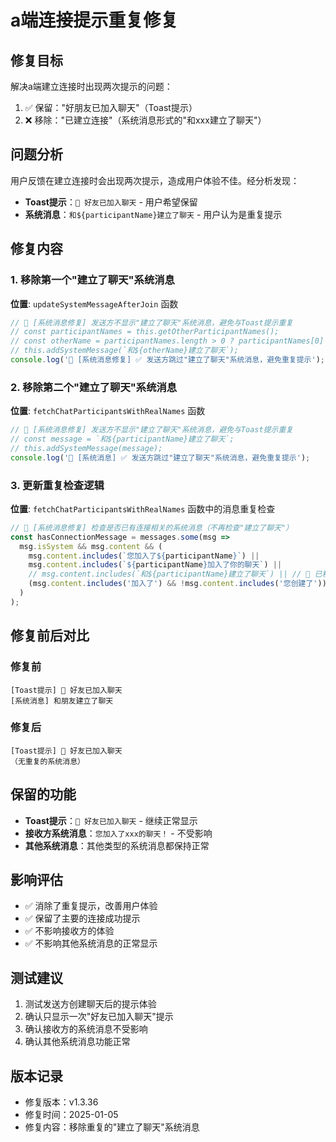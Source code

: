 # a端连接提示重复修复

## 修复目标
解决a端建立连接时出现两次提示的问题：
1. ✅ 保留："好朋友已加入聊天"（Toast提示）
2. ❌ 移除："已建立连接"（系统消息形式的"和xxx建立了聊天"）

## 问题分析
用户反馈在建立连接时会出现两次提示，造成用户体验不佳。经分析发现：
- **Toast提示**：`🎉 好友已加入聊天` - 用户希望保留
- **系统消息**：`和${participantName}建立了聊天` - 用户认为是重复提示

## 修复内容

### 1. 移除第一个"建立了聊天"系统消息
**位置**: `updateSystemMessageAfterJoin` 函数
```javascript
// 🔗 [系统消息修复] 发送方不显示"建立了聊天"系统消息，避免与Toast提示重复
// const participantNames = this.getOtherParticipantNames();
// const otherName = participantNames.length > 0 ? participantNames[0] : inviterName;
// this.addSystemMessage(`和${otherName}建立了聊天`);
console.log('🔗 [系统消息修复] ✅ 发送方跳过"建立了聊天"系统消息，避免重复提示');
```

### 2. 移除第二个"建立了聊天"系统消息
**位置**: `fetchChatParticipantsWithRealNames` 函数
```javascript
// 🔗 [系统消息修复] 发送方不显示"建立了聊天"系统消息，避免与Toast提示重复
// const message = `和${participantName}建立了聊天`;
// this.addSystemMessage(message);
console.log('👥 [系统消息] ✅ 发送方跳过"建立了聊天"系统消息，避免重复提示');
```

### 3. 更新重复检查逻辑
**位置**: `fetchChatParticipantsWithRealNames` 函数中的消息重复检查
```javascript
// 🔗 [系统消息修复] 检查是否已有连接相关的系统消息（不再检查"建立了聊天"）
const hasConnectionMessage = messages.some(msg => 
  msg.isSystem && msg.content && (
    msg.content.includes(`您加入了${participantName}`) ||
    msg.content.includes(`${participantName}加入了你的聊天`) ||
    // msg.content.includes(`和${participantName}建立了聊天`) || // 🔗 已移除
    (msg.content.includes('加入了') && !msg.content.includes('您创建了'))
  )
);
```

## 修复前后对比

### 修复前
```
[Toast提示] 🎉 好友已加入聊天
[系统消息] 和朋友建立了聊天
```

### 修复后
```
[Toast提示] 🎉 好友已加入聊天
（无重复的系统消息）
```

## 保留的功能
- **Toast提示**：`🎉 好友已加入聊天` - 继续正常显示
- **接收方系统消息**：`您加入了xxx的聊天！` - 不受影响
- **其他系统消息**：其他类型的系统消息都保持正常

## 影响评估
- ✅ 消除了重复提示，改善用户体验
- ✅ 保留了主要的连接成功提示
- ✅ 不影响接收方的体验
- ✅ 不影响其他系统消息的正常显示

## 测试建议
1. 测试发送方创建聊天后的提示体验
2. 确认只显示一次"好友已加入聊天"提示
3. 确认接收方的系统消息不受影响
4. 确认其他系统消息功能正常

## 版本记录
- 修复版本：v1.3.36
- 修复时间：2025-01-05
- 修复内容：移除重复的"建立了聊天"系统消息 